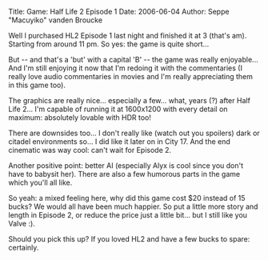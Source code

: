 Title: Game: Half Life 2 Episode 1
Date: 2006-06-04
Author: Seppe "Macuyiko" vanden Broucke

Well I purchased HL2 Episode 1 last night and finished it at 3 (that's am). Starting from around 11 pm. So yes: the game is quite short...  
But -- and that's a 'but' with a capital 'B' -- the game was really enjoyable... And I'm still enjoying it now that I'm redoing it with the commentaries (I really love audio commentaries in movies and I'm really appreciating them in this game too).  
The graphics are really nice... especially a few... what, years (?) after Half Life 2... I'm capable of running it at 1600x1200 with every detail on maximum: absolutely lovable with HDR too!  
There are downsides too... I don't really like (watch out you spoilers) dark or citadel environments so... I did like it later on in City 17. And the end cinematic was way cool: can't wait for Episode 2.  
Another positive point: better AI (especially Alyx is cool since you don't have to babysit her). There are also a few humorous parts in the game which you'll all like.  
So yeah: a mixed feeling here, why did this game cost $20 instead of 15 bucks? We would all have been much happier. So put a little more story and length in Episode 2, or reduce the price just a little bit... but I still like you Valve :).  
Should you pick this up? If you loved HL2 and have a few bucks to spare: certainly.  